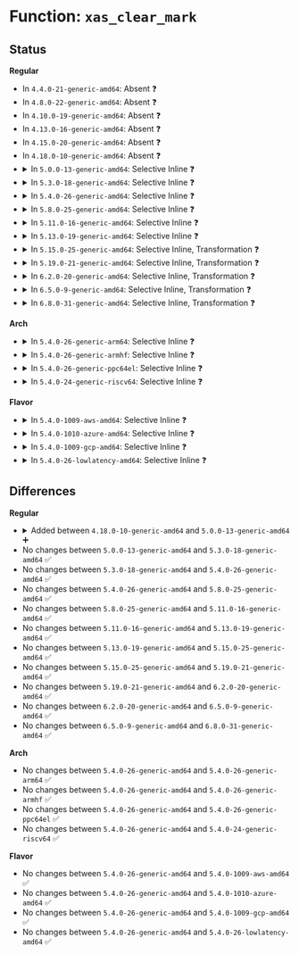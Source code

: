 # Function: <code>xas_clear_mark</code>

## Status
<b>Regular</b>
<ul>
<li>
In <code>4.4.0-21-generic-amd64</code>: Absent ❓
</li>
<li>
In <code>4.8.0-22-generic-amd64</code>: Absent ❓
</li>
<li>
In <code>4.10.0-19-generic-amd64</code>: Absent ❓
</li>
<li>
In <code>4.13.0-16-generic-amd64</code>: Absent ❓
</li>
<li>
In <code>4.15.0-20-generic-amd64</code>: Absent ❓
</li>
<li>
In <code>4.18.0-10-generic-amd64</code>: Absent ❓
</li>
<li>
<details>
<summary>In <code>5.0.0-13-generic-amd64</code>: Selective Inline ❓</summary>

```c
void xas_clear_mark(const struct xa_state * xas, xa_mark_t mark)
```

```json
{
  "name": "xas_clear_mark",
  "collision_type": "Unique Global",
  "inline_type": "Selective",
  "funcs": [
    {
      "addr": 18446744071589428928,
      "name": "xas_clear_mark",
      "external": true,
      "loc": "lib/xarray.c:879",
      "file": "lib/xarray.c",
      "inline": "not declared, inlined",
      "caller_inline": [],
      "caller_func": [
        "mm/page-writeback.c:__test_set_page_writeback",
        "mm/page-writeback.c:__test_set_page_writeback",
        "mm/memfd.c:memfd_fcntl",
        "mm/memfd.c:memfd_fcntl",
        "fs/dax.c:dax_writeback_mapping_range",
        "fs/dax.c:dax_writeback_mapping_range",
        "lib/idr.c:ida_alloc_range",
        "lib/xarray.c:__xa_clear_mark",
        "lib/xarray.c:__xa_alloc",
        "lib/xarray.c:__xa_reserve",
        "lib/xarray.c:__xa_insert",
        "lib/xarray.c:__xa_cmpxchg",
        "lib/xarray.c:__xa_store",
        "lib/xarray.c:xas_init_marks"
      ]
    }
  ],
  "symbols": [
    {
      "addr": 18446744071589428928,
      "name": "xas_clear_mark",
      "section": ".text",
      "bind": "STB_GLOBAL",
      "size": 108
    }
  ]
}
```
</details>
</li>
<li>
<details>
<summary>In <code>5.3.0-18-generic-amd64</code>: Selective Inline ❓</summary>

```c
void xas_clear_mark(const struct xa_state * xas, xa_mark_t mark)
```

```json
{
  "name": "xas_clear_mark",
  "collision_type": "Unique Global",
  "inline_type": "Selective",
  "funcs": [
    {
      "addr": 18446744071589886592,
      "name": "xas_clear_mark",
      "external": true,
      "loc": "lib/xarray.c:898",
      "file": "lib/xarray.c",
      "inline": "not declared, inlined",
      "caller_inline": [],
      "caller_func": [
        "mm/page-writeback.c:__test_set_page_writeback",
        "mm/page-writeback.c:__test_set_page_writeback",
        "mm/memfd.c:memfd_wait_for_pins",
        "mm/memfd.c:memfd_wait_for_pins",
        "fs/dax.c:dax_writeback_mapping_range",
        "fs/dax.c:dax_writeback_mapping_range",
        "lib/idr.c:ida_alloc_range",
        "lib/xarray.c:__xa_clear_mark",
        "lib/xarray.c:__xa_alloc",
        "lib/xarray.c:__xa_insert",
        "lib/xarray.c:__xa_cmpxchg",
        "lib/xarray.c:__xa_store",
        "lib/xarray.c:xas_init_marks"
      ]
    }
  ],
  "symbols": [
    {
      "addr": 18446744071589886592,
      "name": "xas_clear_mark",
      "section": ".text",
      "bind": "STB_GLOBAL",
      "size": 86
    }
  ]
}
```
</details>
</li>
<li>
<details>
<summary>In <code>5.4.0-26-generic-amd64</code>: Selective Inline ❓</summary>

```c
void xas_clear_mark(const struct xa_state * xas, xa_mark_t mark)
```

```json
{
  "name": "xas_clear_mark",
  "collision_type": "Unique Global",
  "inline_type": "Selective",
  "funcs": [
    {
      "addr": 18446744071590112544,
      "name": "xas_clear_mark",
      "external": true,
      "loc": "lib/xarray.c:899",
      "file": "lib/xarray.c",
      "inline": "not declared, inlined",
      "caller_inline": [],
      "caller_func": [
        "mm/page-writeback.c:__test_set_page_writeback",
        "mm/page-writeback.c:__test_set_page_writeback",
        "mm/memfd.c:memfd_wait_for_pins",
        "mm/memfd.c:memfd_wait_for_pins",
        "fs/dax.c:dax_writeback_mapping_range",
        "fs/dax.c:dax_writeback_mapping_range",
        "lib/idr.c:ida_alloc_range",
        "lib/xarray.c:__xa_clear_mark",
        "lib/xarray.c:__xa_alloc",
        "lib/xarray.c:__xa_insert",
        "lib/xarray.c:__xa_cmpxchg",
        "lib/xarray.c:__xa_store",
        "lib/xarray.c:xas_init_marks"
      ]
    }
  ],
  "symbols": [
    {
      "addr": 18446744071590112544,
      "name": "xas_clear_mark",
      "section": ".text",
      "bind": "STB_GLOBAL",
      "size": 86
    }
  ]
}
```
</details>
</li>
<li>
<details>
<summary>In <code>5.8.0-25-generic-amd64</code>: Selective Inline ❓</summary>

```c
void xas_clear_mark(const struct xa_state * xas, xa_mark_t mark)
```

```json
{
  "name": "xas_clear_mark",
  "collision_type": "Unique Global",
  "inline_type": "Selective",
  "funcs": [
    {
      "addr": 18446744071585111792,
      "name": "xas_clear_mark",
      "external": true,
      "loc": "lib/xarray.c:899",
      "file": "lib/xarray.c",
      "inline": "not declared, inlined",
      "caller_inline": [],
      "caller_func": [
        "mm/page-writeback.c:__test_set_page_writeback",
        "mm/page-writeback.c:__test_set_page_writeback",
        "mm/memfd.c:memfd_wait_for_pins",
        "mm/memfd.c:memfd_wait_for_pins",
        "fs/dax.c:dax_writeback_one",
        "fs/dax.c:dax_writeback_one",
        "lib/idr.c:ida_alloc_range",
        "lib/xarray.c:xa_destroy",
        "lib/xarray.c:xa_clear_mark",
        "lib/xarray.c:__xa_alloc",
        "lib/xarray.c:__xa_insert",
        "lib/xarray.c:__xa_cmpxchg",
        "lib/xarray.c:__xa_store",
        "lib/xarray.c:xas_store"
      ]
    }
  ],
  "symbols": [
    {
      "addr": 18446744071585111792,
      "name": "xas_clear_mark",
      "section": ".text",
      "bind": "STB_GLOBAL",
      "size": 89
    }
  ]
}
```
</details>
</li>
<li>
<details>
<summary>In <code>5.11.0-16-generic-amd64</code>: Selective Inline ❓</summary>

```c
void xas_clear_mark(const struct xa_state * xas, xa_mark_t mark)
```

```json
{
  "name": "xas_clear_mark",
  "collision_type": "Unique Global",
  "inline_type": "Selective",
  "funcs": [
    {
      "addr": 18446744071585261296,
      "name": "xas_clear_mark",
      "external": true,
      "loc": "lib/xarray.c:902",
      "file": "lib/xarray.c",
      "inline": "not declared, inlined",
      "caller_inline": [],
      "caller_func": [
        "mm/page-writeback.c:__test_set_page_writeback",
        "mm/page-writeback.c:__test_set_page_writeback",
        "mm/memfd.c:memfd_wait_for_pins",
        "mm/memfd.c:memfd_wait_for_pins",
        "fs/dax.c:dax_writeback_one",
        "fs/dax.c:dax_writeback_one",
        "lib/idr.c:ida_alloc_range",
        "lib/xarray.c:xa_destroy",
        "lib/xarray.c:xa_clear_mark",
        "lib/xarray.c:__xa_alloc",
        "lib/xarray.c:__xa_insert",
        "lib/xarray.c:__xa_cmpxchg",
        "lib/xarray.c:__xa_store",
        "lib/xarray.c:xas_store"
      ]
    }
  ],
  "symbols": [
    {
      "addr": 18446744071585261296,
      "name": "xas_clear_mark",
      "section": ".text",
      "bind": "STB_GLOBAL",
      "size": 89
    }
  ]
}
```
</details>
</li>
<li>
<details>
<summary>In <code>5.13.0-19-generic-amd64</code>: Selective Inline ❓</summary>

```c
void xas_clear_mark(const struct xa_state * xas, xa_mark_t mark)
```

```json
{
  "name": "xas_clear_mark",
  "collision_type": "Unique Global",
  "inline_type": "Selective",
  "funcs": [
    {
      "addr": 18446744071585144880,
      "name": "xas_clear_mark",
      "external": true,
      "loc": "lib/xarray.c:902",
      "file": "lib/xarray.c",
      "inline": "not declared, inlined",
      "caller_inline": [],
      "caller_func": [
        "mm/page-writeback.c:__test_set_page_writeback",
        "mm/page-writeback.c:__test_set_page_writeback",
        "mm/memfd.c:memfd_wait_for_pins",
        "mm/memfd.c:memfd_wait_for_pins",
        "fs/dax.c:dax_writeback_one",
        "fs/dax.c:dax_writeback_one",
        "lib/idr.c:ida_alloc_range",
        "lib/xarray.c:xa_destroy",
        "lib/xarray.c:xa_clear_mark",
        "lib/xarray.c:__xa_alloc",
        "lib/xarray.c:__xa_insert",
        "lib/xarray.c:__xa_cmpxchg",
        "lib/xarray.c:__xa_store",
        "lib/xarray.c:xas_store"
      ]
    }
  ],
  "symbols": [
    {
      "addr": 18446744071585144880,
      "name": "xas_clear_mark",
      "section": ".text",
      "bind": "STB_GLOBAL",
      "size": 88
    }
  ]
}
```
</details>
</li>
<li>
<details>
<summary>In <code>5.15.0-25-generic-amd64</code>: Selective Inline, Transformation ❓</summary>

```c
void xas_clear_mark(const struct xa_state * xas, xa_mark_t mark)
```

```json
{
  "name": "xas_clear_mark",
  "collision_type": "Unique Global",
  "inline_type": "Selective",
  "funcs": [
    {
      "addr": 18446744071585597782,
      "name": "xas_clear_mark",
      "external": true,
      "loc": "lib/xarray.c:902",
      "file": "lib/xarray.c",
      "inline": "not declared, inlined",
      "caller_inline": [],
      "caller_func": [
        "mm/page-writeback.c:__test_set_page_writeback",
        "mm/page-writeback.c:__test_set_page_writeback",
        "mm/memfd.c:memfd_wait_for_pins",
        "fs/dax.c:dax_writeback_one",
        "fs/dax.c:dax_writeback_one",
        "lib/idr.c:ida_alloc_range",
        "lib/xarray.c:xa_destroy",
        "lib/xarray.c:xa_clear_mark",
        "lib/xarray.c:__xa_alloc",
        "lib/xarray.c:__xa_insert",
        "lib/xarray.c:__xa_cmpxchg",
        "lib/xarray.c:__xa_store",
        "lib/xarray.c:xas_store"
      ]
    }
  ],
  "symbols": [
    {
      "addr": 18446744071592345112,
      "name": "xas_clear_mark.cold",
      "section": ".text",
      "bind": "STB_LOCAL",
      "size": 101
    },
    {
      "addr": 18446744071585597696,
      "name": "xas_clear_mark",
      "section": ".text",
      "bind": "STB_GLOBAL",
      "size": 129
    }
  ]
}
```
</details>
</li>
<li>
<details>
<summary>In <code>5.19.0-21-generic-amd64</code>: Selective Inline, Transformation ❓</summary>

```c
void xas_clear_mark(const struct xa_state * xas, xa_mark_t mark)
```

```json
{
  "name": "xas_clear_mark",
  "collision_type": "Unique Global",
  "inline_type": "Selective",
  "funcs": [
    {
      "addr": 18446744071586756056,
      "name": "xas_clear_mark",
      "external": true,
      "loc": "lib/xarray.c:907",
      "file": "lib/xarray.c",
      "inline": "not declared, inlined",
      "caller_inline": [],
      "caller_func": [
        "mm/page-writeback.c:__folio_start_writeback",
        "mm/page-writeback.c:__folio_start_writeback",
        "mm/memfd.c:memfd_wait_for_pins",
        "fs/dax.c:dax_writeback_one",
        "fs/dax.c:dax_writeback_one",
        "lib/idr.c:ida_alloc_range",
        "lib/xarray.c:xa_destroy",
        "lib/xarray.c:__xa_clear_mark",
        "lib/xarray.c:__xa_alloc",
        "lib/xarray.c:__xa_insert",
        "lib/xarray.c:__xa_cmpxchg",
        "lib/xarray.c:__xa_store",
        "lib/xarray.c:xas_store"
      ]
    }
  ],
  "symbols": [
    {
      "addr": 18446744071594206756,
      "name": "xas_clear_mark.cold",
      "section": ".text",
      "bind": "STB_LOCAL",
      "size": 101
    },
    {
      "addr": 18446744071586755936,
      "name": "xas_clear_mark",
      "section": ".text",
      "bind": "STB_GLOBAL",
      "size": 163
    }
  ]
}
```
</details>
</li>
<li>
<details>
<summary>In <code>6.2.0-20-generic-amd64</code>: Selective Inline, Transformation ❓</summary>

```c
void xas_clear_mark(const struct xa_state * xas, xa_mark_t mark)
```

```json
{
  "name": "xas_clear_mark",
  "collision_type": "Unique Global",
  "inline_type": "Selective",
  "funcs": [
    {
      "addr": 18446744071595922680,
      "name": "xas_clear_mark",
      "external": true,
      "loc": "lib/xarray.c:907",
      "file": "lib/xarray.c",
      "inline": "not declared, inlined",
      "caller_inline": [],
      "caller_func": [
        "mm/page-writeback.c:__folio_start_writeback",
        "mm/page-writeback.c:__folio_start_writeback",
        "mm/memfd.c:memfd_wait_for_pins",
        "fs/dax.c:dax_writeback_one",
        "fs/dax.c:dax_writeback_one",
        "lib/idr.c:ida_alloc_range",
        "lib/xarray.c:xa_destroy",
        "lib/xarray.c:__xa_clear_mark",
        "lib/xarray.c:__xa_alloc",
        "lib/xarray.c:__xa_insert",
        "lib/xarray.c:__xa_cmpxchg",
        "lib/xarray.c:__xa_store",
        "lib/xarray.c:xas_store"
      ]
    }
  ],
  "symbols": [
    {
      "addr": 18446744071596375889,
      "name": "xas_clear_mark.cold",
      "section": ".text",
      "bind": "STB_LOCAL",
      "size": 101
    },
    {
      "addr": 18446744071595922560,
      "name": "xas_clear_mark",
      "section": ".text",
      "bind": "STB_GLOBAL",
      "size": 163
    }
  ]
}
```
</details>
</li>
<li>
<details>
<summary>In <code>6.5.0-9-generic-amd64</code>: Selective Inline, Transformation ❓</summary>

```c
void xas_clear_mark(const struct xa_state * xas, xa_mark_t mark)
```

```json
{
  "name": "xas_clear_mark",
  "collision_type": "Unique Global",
  "inline_type": "Selective",
  "funcs": [
    {
      "addr": 18446744071596441398,
      "name": "xas_clear_mark",
      "external": true,
      "loc": "lib/xarray.c:905",
      "file": "lib/xarray.c",
      "inline": "not declared, inlined",
      "caller_inline": [],
      "caller_func": [
        "mm/page-writeback.c:__folio_start_writeback",
        "mm/page-writeback.c:__folio_start_writeback",
        "mm/memfd.c:memfd_wait_for_pins",
        "fs/dax.c:dax_iomap_iter",
        "fs/dax.c:dax_iomap_iter",
        "fs/dax.c:dax_writeback_one",
        "fs/dax.c:dax_writeback_one",
        "lib/idr.c:ida_alloc_range",
        "lib/xarray.c:xa_destroy",
        "lib/xarray.c:xa_destroy",
        "lib/xarray.c:__xa_clear_mark",
        "lib/xarray.c:__xa_alloc",
        "lib/xarray.c:__xa_insert",
        "lib/xarray.c:__xa_cmpxchg",
        "lib/xarray.c:__xa_store",
        "lib/xarray.c:xas_store",
        "lib/xarray.c:xas_store"
      ]
    }
  ],
  "symbols": [
    {
      "addr": 18446744071596905395,
      "name": "xas_clear_mark.cold",
      "section": ".text",
      "bind": "STB_LOCAL",
      "size": 24
    },
    {
      "addr": 18446744071596441264,
      "name": "xas_clear_mark",
      "section": ".text",
      "bind": "STB_GLOBAL",
      "size": 234
    }
  ]
}
```
</details>
</li>
<li>
<details>
<summary>In <code>6.8.0-31-generic-amd64</code>: Selective Inline, Transformation ❓</summary>

```c
void xas_clear_mark(const struct xa_state * xas, xa_mark_t mark)
```

```json
{
  "name": "xas_clear_mark",
  "collision_type": "Unique Global",
  "inline_type": "Selective",
  "funcs": [
    {
      "addr": 18446744071597336758,
      "name": "xas_clear_mark",
      "external": true,
      "loc": "lib/xarray.c:905",
      "file": "lib/xarray.c",
      "inline": "not declared, inlined",
      "caller_inline": [],
      "caller_func": [
        "mm/page-writeback.c:__folio_start_writeback",
        "mm/page-writeback.c:__folio_start_writeback",
        "mm/memfd.c:memfd_wait_for_pins",
        "fs/dax.c:dax_iomap_iter",
        "fs/dax.c:dax_iomap_iter",
        "fs/dax.c:dax_writeback_one",
        "fs/dax.c:dax_writeback_one",
        "lib/idr.c:ida_alloc_range",
        "lib/xarray.c:xa_destroy",
        "lib/xarray.c:xa_destroy",
        "lib/xarray.c:__xa_clear_mark",
        "lib/xarray.c:__xa_alloc",
        "lib/xarray.c:__xa_insert",
        "lib/xarray.c:__xa_cmpxchg",
        "lib/xarray.c:__xa_store",
        "lib/xarray.c:xas_store",
        "lib/xarray.c:xas_store"
      ]
    }
  ],
  "symbols": [
    {
      "addr": 18446744071597830488,
      "name": "xas_clear_mark.cold",
      "section": ".text",
      "bind": "STB_LOCAL",
      "size": 24
    },
    {
      "addr": 18446744071597336624,
      "name": "xas_clear_mark",
      "section": ".text",
      "bind": "STB_GLOBAL",
      "size": 234
    }
  ]
}
```
</details>
</li>
</ul>
<b>Arch</b>
<ul>
<li>
<details>
<summary>In <code>5.4.0-26-generic-arm64</code>: Selective Inline ❓</summary>

```c
void xas_clear_mark(const struct xa_state * xas, xa_mark_t mark)
```

```json
{
  "name": "xas_clear_mark",
  "collision_type": "Unique Global",
  "inline_type": "Selective",
  "funcs": [
    {
      "addr": 18446603336503893928,
      "name": "xas_clear_mark",
      "external": true,
      "loc": "lib/xarray.c:899",
      "file": "lib/xarray.c",
      "inline": "not declared, inlined",
      "caller_inline": [],
      "caller_func": [
        "mm/page-writeback.c:__test_set_page_writeback",
        "mm/page-writeback.c:__test_set_page_writeback",
        "mm/memfd.c:memfd_wait_for_pins",
        "mm/memfd.c:memfd_wait_for_pins",
        "fs/dax.c:dax_writeback_mapping_range",
        "fs/dax.c:dax_writeback_mapping_range",
        "lib/idr.c:ida_alloc_range",
        "lib/xarray.c:__xa_clear_mark",
        "lib/xarray.c:__xa_alloc",
        "lib/xarray.c:__xa_insert",
        "lib/xarray.c:__xa_cmpxchg",
        "lib/xarray.c:__xa_store",
        "lib/xarray.c:xas_init_marks"
      ]
    }
  ],
  "symbols": [
    {
      "addr": 18446603336503893928,
      "name": "xas_clear_mark",
      "section": ".text",
      "bind": "STB_GLOBAL",
      "size": 160
    }
  ]
}
```
</details>
</li>
<li>
<details>
<summary>In <code>5.4.0-26-generic-armhf</code>: Selective Inline ❓</summary>

```c
void xas_clear_mark(const struct xa_state * xas, xa_mark_t mark)
```

```json
{
  "name": "xas_clear_mark",
  "collision_type": "Unique Global",
  "inline_type": "Selective",
  "funcs": [
    {
      "addr": 3236523088,
      "name": "xas_clear_mark",
      "external": true,
      "loc": "lib/xarray.c:899",
      "file": "lib/xarray.c",
      "inline": "not declared, inlined",
      "caller_inline": [],
      "caller_func": [
        "mm/page-writeback.c:__test_set_page_writeback",
        "mm/page-writeback.c:__test_set_page_writeback",
        "mm/memfd.c:memfd_wait_for_pins",
        "mm/memfd.c:memfd_wait_for_pins",
        "lib/idr.c:ida_alloc_range",
        "lib/xarray.c:__xa_clear_mark",
        "lib/xarray.c:__xa_alloc",
        "lib/xarray.c:__xa_insert",
        "lib/xarray.c:__xa_cmpxchg",
        "lib/xarray.c:__xa_store",
        "lib/xarray.c:xas_init_marks"
      ]
    }
  ],
  "symbols": [
    {
      "addr": 3236523088,
      "name": "xas_clear_mark",
      "section": ".text",
      "bind": "STB_GLOBAL",
      "size": 188
    }
  ]
}
```
</details>
</li>
<li>
<details>
<summary>In <code>5.4.0-26-generic-ppc64el</code>: Selective Inline ❓</summary>

```c
void xas_clear_mark(const struct xa_state * xas, xa_mark_t mark)
```

```json
{
  "name": "xas_clear_mark",
  "collision_type": "Unique Global",
  "inline_type": "Selective",
  "funcs": [
    {
      "addr": 13835058055297761616,
      "name": "xas_clear_mark",
      "external": true,
      "loc": "lib/xarray.c:899",
      "file": "lib/xarray.c",
      "inline": "not declared, inlined",
      "caller_inline": [],
      "caller_func": [
        "mm/page-writeback.c:__test_set_page_writeback",
        "mm/page-writeback.c:__test_set_page_writeback",
        "mm/memfd.c:memfd_wait_for_pins",
        "mm/memfd.c:memfd_wait_for_pins",
        "fs/dax.c:dax_writeback_mapping_range",
        "fs/dax.c:dax_writeback_mapping_range",
        "lib/idr.c:ida_alloc_range",
        "lib/xarray.c:__xa_clear_mark",
        "lib/xarray.c:__xa_alloc",
        "lib/xarray.c:__xa_alloc",
        "lib/xarray.c:__xa_insert",
        "lib/xarray.c:__xa_cmpxchg",
        "lib/xarray.c:__xa_store",
        "lib/xarray.c:xas_init_marks"
      ]
    }
  ],
  "symbols": [
    {
      "addr": 13835058055297761616,
      "name": "xas_clear_mark",
      "section": ".text",
      "bind": "STB_GLOBAL",
      "size": 184
    }
  ]
}
```
</details>
</li>
<li>
<details>
<summary>In <code>5.4.0-24-generic-riscv64</code>: Selective Inline ❓</summary>

```c
void xas_clear_mark(const struct xa_state * xas, xa_mark_t mark)
```

```json
{
  "name": "xas_clear_mark",
  "collision_type": "Unique Global",
  "inline_type": "Selective",
  "funcs": [
    {
      "addr": 18446743936279784142,
      "name": "xas_clear_mark",
      "external": true,
      "loc": "lib/xarray.c:899",
      "file": "lib/xarray.c",
      "inline": "not declared, inlined",
      "caller_inline": [],
      "caller_func": [
        "mm/page-writeback.c:__test_set_page_writeback",
        "mm/page-writeback.c:__test_set_page_writeback",
        "mm/memfd.c:memfd_wait_for_pins",
        "mm/memfd.c:memfd_wait_for_pins",
        "fs/dax.c:dax_writeback_mapping_range",
        "fs/dax.c:dax_writeback_mapping_range",
        "lib/idr.c:ida_alloc_range",
        "lib/xarray.c:__xa_clear_mark",
        "lib/xarray.c:__xa_alloc",
        "lib/xarray.c:__xa_insert",
        "lib/xarray.c:__xa_cmpxchg",
        "lib/xarray.c:__xa_store",
        "lib/xarray.c:xas_init_marks"
      ]
    }
  ],
  "symbols": [
    {
      "addr": 18446743936279784142,
      "name": "xas_clear_mark",
      "section": ".text",
      "bind": "STB_GLOBAL",
      "size": 166
    }
  ]
}
```
</details>
</li>
</ul>
<b>Flavor</b>
<ul>
<li>
<details>
<summary>In <code>5.4.0-1009-aws-amd64</code>: Selective Inline ❓</summary>

```c
void xas_clear_mark(const struct xa_state * xas, xa_mark_t mark)
```

```json
{
  "name": "xas_clear_mark",
  "collision_type": "Unique Global",
  "inline_type": "Selective",
  "funcs": [
    {
      "addr": 18446744071589714800,
      "name": "xas_clear_mark",
      "external": true,
      "loc": "lib/xarray.c:899",
      "file": "lib/xarray.c",
      "inline": "not declared, inlined",
      "caller_inline": [],
      "caller_func": [
        "mm/page-writeback.c:__test_set_page_writeback",
        "mm/page-writeback.c:__test_set_page_writeback",
        "mm/memfd.c:memfd_wait_for_pins",
        "mm/memfd.c:memfd_wait_for_pins",
        "fs/dax.c:dax_writeback_mapping_range",
        "fs/dax.c:dax_writeback_mapping_range",
        "lib/idr.c:ida_alloc_range",
        "lib/xarray.c:__xa_clear_mark",
        "lib/xarray.c:__xa_alloc",
        "lib/xarray.c:__xa_insert",
        "lib/xarray.c:__xa_cmpxchg",
        "lib/xarray.c:__xa_store",
        "lib/xarray.c:xas_init_marks"
      ]
    }
  ],
  "symbols": [
    {
      "addr": 18446744071589714800,
      "name": "xas_clear_mark",
      "section": ".text",
      "bind": "STB_GLOBAL",
      "size": 86
    }
  ]
}
```
</details>
</li>
<li>
<details>
<summary>In <code>5.4.0-1010-azure-amd64</code>: Selective Inline ❓</summary>

```c
void xas_clear_mark(const struct xa_state * xas, xa_mark_t mark)
```

```json
{
  "name": "xas_clear_mark",
  "collision_type": "Unique Global",
  "inline_type": "Selective",
  "funcs": [
    {
      "addr": 18446744071589440576,
      "name": "xas_clear_mark",
      "external": true,
      "loc": "lib/xarray.c:899",
      "file": "lib/xarray.c",
      "inline": "not declared, inlined",
      "caller_inline": [],
      "caller_func": [
        "mm/page-writeback.c:__test_set_page_writeback",
        "mm/page-writeback.c:__test_set_page_writeback",
        "mm/memfd.c:memfd_wait_for_pins",
        "mm/memfd.c:memfd_wait_for_pins",
        "fs/dax.c:dax_writeback_mapping_range",
        "fs/dax.c:dax_writeback_mapping_range",
        "lib/idr.c:ida_alloc_range",
        "lib/xarray.c:__xa_clear_mark",
        "lib/xarray.c:__xa_alloc",
        "lib/xarray.c:__xa_insert",
        "lib/xarray.c:__xa_cmpxchg",
        "lib/xarray.c:__xa_store",
        "lib/xarray.c:xas_init_marks"
      ]
    }
  ],
  "symbols": [
    {
      "addr": 18446744071589440576,
      "name": "xas_clear_mark",
      "section": ".text",
      "bind": "STB_GLOBAL",
      "size": 86
    }
  ]
}
```
</details>
</li>
<li>
<details>
<summary>In <code>5.4.0-1009-gcp-amd64</code>: Selective Inline ❓</summary>

```c
void xas_clear_mark(const struct xa_state * xas, xa_mark_t mark)
```

```json
{
  "name": "xas_clear_mark",
  "collision_type": "Unique Global",
  "inline_type": "Selective",
  "funcs": [
    {
      "addr": 18446744071590158176,
      "name": "xas_clear_mark",
      "external": true,
      "loc": "lib/xarray.c:899",
      "file": "lib/xarray.c",
      "inline": "not declared, inlined",
      "caller_inline": [],
      "caller_func": [
        "mm/page-writeback.c:__test_set_page_writeback",
        "mm/page-writeback.c:__test_set_page_writeback",
        "mm/memfd.c:memfd_wait_for_pins",
        "mm/memfd.c:memfd_wait_for_pins",
        "fs/dax.c:dax_writeback_mapping_range",
        "fs/dax.c:dax_writeback_mapping_range",
        "lib/idr.c:ida_alloc_range",
        "lib/xarray.c:__xa_clear_mark",
        "lib/xarray.c:__xa_alloc",
        "lib/xarray.c:__xa_insert",
        "lib/xarray.c:__xa_cmpxchg",
        "lib/xarray.c:__xa_store",
        "lib/xarray.c:xas_init_marks"
      ]
    }
  ],
  "symbols": [
    {
      "addr": 18446744071590158176,
      "name": "xas_clear_mark",
      "section": ".text",
      "bind": "STB_GLOBAL",
      "size": 86
    }
  ]
}
```
</details>
</li>
<li>
<details>
<summary>In <code>5.4.0-26-lowlatency-amd64</code>: Selective Inline ❓</summary>

```c
void xas_clear_mark(const struct xa_state * xas, xa_mark_t mark)
```

```json
{
  "name": "xas_clear_mark",
  "collision_type": "Unique Global",
  "inline_type": "Selective",
  "funcs": [
    {
      "addr": 18446744071590208752,
      "name": "xas_clear_mark",
      "external": true,
      "loc": "lib/xarray.c:899",
      "file": "lib/xarray.c",
      "inline": "not declared, inlined",
      "caller_inline": [],
      "caller_func": [
        "mm/page-writeback.c:__test_set_page_writeback",
        "mm/page-writeback.c:__test_set_page_writeback",
        "mm/memfd.c:memfd_wait_for_pins",
        "mm/memfd.c:memfd_wait_for_pins",
        "fs/dax.c:dax_writeback_mapping_range",
        "fs/dax.c:dax_writeback_mapping_range",
        "lib/idr.c:ida_alloc_range",
        "lib/xarray.c:__xa_clear_mark",
        "lib/xarray.c:__xa_alloc",
        "lib/xarray.c:__xa_insert",
        "lib/xarray.c:__xa_cmpxchg",
        "lib/xarray.c:__xa_store",
        "lib/xarray.c:xas_init_marks"
      ]
    }
  ],
  "symbols": [
    {
      "addr": 18446744071590208752,
      "name": "xas_clear_mark",
      "section": ".text",
      "bind": "STB_GLOBAL",
      "size": 86
    }
  ]
}
```
</details>
</li>
</ul>

## Differences
<b>Regular</b>
<ul>
<li>
<details>
<summary>Added between <code>4.18.0-10-generic-amd64</code> and <code>5.0.0-13-generic-amd64</code> ➕</summary>

```c
void xas_clear_mark(const struct xa_state * xas, xa_mark_t mark)
```
</details>
</li>
<li>
No changes between <code>5.0.0-13-generic-amd64</code> and <code>5.3.0-18-generic-amd64</code> ✅
</li>
<li>
No changes between <code>5.3.0-18-generic-amd64</code> and <code>5.4.0-26-generic-amd64</code> ✅
</li>
<li>
No changes between <code>5.4.0-26-generic-amd64</code> and <code>5.8.0-25-generic-amd64</code> ✅
</li>
<li>
No changes between <code>5.8.0-25-generic-amd64</code> and <code>5.11.0-16-generic-amd64</code> ✅
</li>
<li>
No changes between <code>5.11.0-16-generic-amd64</code> and <code>5.13.0-19-generic-amd64</code> ✅
</li>
<li>
No changes between <code>5.13.0-19-generic-amd64</code> and <code>5.15.0-25-generic-amd64</code> ✅
</li>
<li>
No changes between <code>5.15.0-25-generic-amd64</code> and <code>5.19.0-21-generic-amd64</code> ✅
</li>
<li>
No changes between <code>5.19.0-21-generic-amd64</code> and <code>6.2.0-20-generic-amd64</code> ✅
</li>
<li>
No changes between <code>6.2.0-20-generic-amd64</code> and <code>6.5.0-9-generic-amd64</code> ✅
</li>
<li>
No changes between <code>6.5.0-9-generic-amd64</code> and <code>6.8.0-31-generic-amd64</code> ✅
</li>
</ul>
<b>Arch</b>
<ul>
<li>
No changes between <code>5.4.0-26-generic-amd64</code> and <code>5.4.0-26-generic-arm64</code> ✅
</li>
<li>
No changes between <code>5.4.0-26-generic-amd64</code> and <code>5.4.0-26-generic-armhf</code> ✅
</li>
<li>
No changes between <code>5.4.0-26-generic-amd64</code> and <code>5.4.0-26-generic-ppc64el</code> ✅
</li>
<li>
No changes between <code>5.4.0-26-generic-amd64</code> and <code>5.4.0-24-generic-riscv64</code> ✅
</li>
</ul>
<b>Flavor</b>
<ul>
<li>
No changes between <code>5.4.0-26-generic-amd64</code> and <code>5.4.0-1009-aws-amd64</code> ✅
</li>
<li>
No changes between <code>5.4.0-26-generic-amd64</code> and <code>5.4.0-1010-azure-amd64</code> ✅
</li>
<li>
No changes between <code>5.4.0-26-generic-amd64</code> and <code>5.4.0-1009-gcp-amd64</code> ✅
</li>
<li>
No changes between <code>5.4.0-26-generic-amd64</code> and <code>5.4.0-26-lowlatency-amd64</code> ✅
</li>
</ul>
